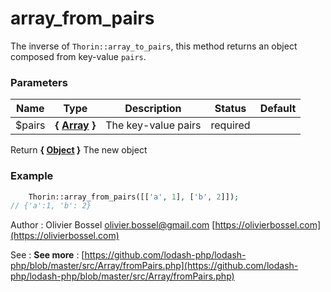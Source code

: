 # array_from_pairs

The inverse of `Thorin::array_to_pairs`, this method returns an object composed
from key-value `pairs`.



### Parameters
Name  |  Type  |  Description  |  Status  |  Default
------------  |  ------------  |  ------------  |  ------------  |  ------------
$pairs  |  **{ [Array](http://php.net/manual/en/language.types.array.php) }**  |  The key-value pairs  |  required  |

Return **{ [Object](http://php.net/manual/en/language.types.object.php) }** The new object

### Example
```php
	Thorin::array_from_pairs([['a', 1], ['b', 2]]);
// {'a':1, 'b': 2}
```
Author : Olivier Bossel [olivier.bossel@gmail.com](mailto:olivier.bossel@gmail.com) [https://olivierbossel.com](https://olivierbossel.com)

See : **See more** : [https://github.com/lodash-php/lodash-php/blob/master/src/Array/fromPairs.php](https://github.com/lodash-php/lodash-php/blob/master/src/Array/fromPairs.php)